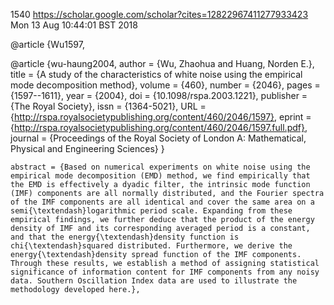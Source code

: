 1540
https://scholar.google.com/scholar?cites=12822967411277933423
Mon 13 Aug 10:44:01 BST 2018


@article {Wu1597,

@article {wu-haung2004,
	author = {Wu, Zhaohua and Huang, Norden E.},
	title = {A study of the characteristics of white noise using the empirical mode decomposition method},
	volume = {460},
	number = {2046},
	pages = {1597--1611},
	year = {2004},
	doi = {10.1098/rspa.2003.1221},
	publisher = {The Royal Society},
	issn = {1364-5021},
	URL = {http://rspa.royalsocietypublishing.org/content/460/2046/1597},
	eprint = {http://rspa.royalsocietypublishing.org/content/460/2046/1597.full.pdf},
	journal = {Proceedings of the Royal Society of London A: Mathematical, Physical and Engineering Sciences}
}


	abstract = {Based on numerical experiments on white noise using the empirical mode decomposition (EMD) method, we find empirically that the EMD is effectively a dyadic filter, the intrinsic mode function (IMF) components are all normally distributed, and the Fourier spectra of the IMF components are all identical and cover the same area on a semi{\textendash}logarithmic period scale. Expanding from these empirical findings, we further deduce that the product of the energy density of IMF and its corresponding averaged period is a constant, and that the energy{\textendash}density function is chi{\textendash}squared distributed. Furthermore, we derive the energy{\textendash}density spread function of the IMF components. Through these results, we establish a method of assigning statistical significance of information content for IMF components from any noisy data. Southern Oscillation Index data are used to illustrate the methodology developed here.},

